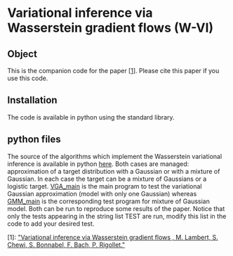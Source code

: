
# Variational inference via Wasserstein gradient flows (W-VI)

## Object

This is the companion code for the paper \[[1][4]\]. Please cite this paper if you use this code.  

## Installation
The code is available in python using the standard library. 

## python files
The source of the algorithms which implement the Wasserstein variational inference is available in python [here][0]. Both cases are managed: approximation of a target distribution with a Gaussian or with a mixture of Gaussian. In each case the target can be a mixture of Gaussians or a logistic target. [VGA_main][1] is the main program to test the variational Gaussian approximation (model with only one Gaussian) whereas [GMM_main][2] is the corresponding test program for mixture of Gaussian model. Both can be run to reproduce some results of the paper. Notice that only the tests appearing in the string list TEST are run, modify this list in the code to add your desired test. 

[0]: ./Core
[1]: ./VGA_main.py
[2]: ./GMM_main.py
[4]: https://arxiv.org/abs/2205.15902

\[1\]: ["Variational inference via Wasserstein gradient flows , M. Lambert, S. Chewi, S. Bonnabel, F. Bach, P. Rigollet."][4] 
